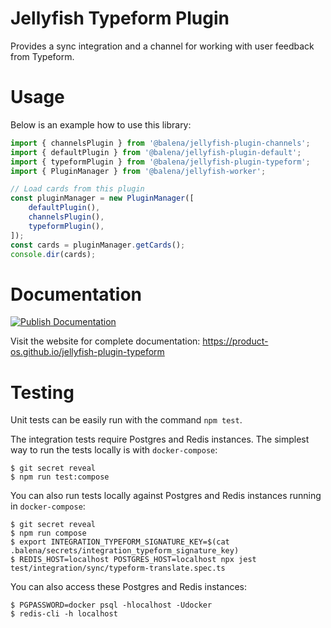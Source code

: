 # Jellyfish Typeform Plugin

Provides a sync integration and a channel for working with user feedback from Typeform.

# Usage

Below is an example how to use this library:

```typescript
import { channelsPlugin } from '@balena/jellyfish-plugin-channels';
import { defaultPlugin } from '@balena/jellyfish-plugin-default';
import { typeformPlugin } from '@balena/jellyfish-plugin-typeform';
import { PluginManager } from '@balena/jellyfish-worker';

// Load cards from this plugin
const pluginManager = new PluginManager([
	defaultPlugin(),
	channelsPlugin(),
	typeformPlugin(),
]);
const cards = pluginManager.getCards();
console.dir(cards);
```

# Documentation

[![Publish Documentation](https://github.com/product-os/jellyfish-plugin-typeform/actions/workflows/publish-docs.yml/badge.svg)](https://github.com/product-os/jellyfish-plugin-typeform/actions/workflows/publish-docs.yml)

Visit the website for complete documentation: https://product-os.github.io/jellyfish-plugin-typeform

# Testing

Unit tests can be easily run with the command `npm test`.

The integration tests require Postgres and Redis instances. The simplest way to run the tests locally is with `docker-compose`:
```
$ git secret reveal
$ npm run test:compose
```

You can also run tests locally against Postgres and Redis instances running in `docker-compose`:
```
$ git secret reveal
$ npm run compose
$ export INTEGRATION_TYPEFORM_SIGNATURE_KEY=$(cat .balena/secrets/integration_typeform_signature_key)
$ REDIS_HOST=localhost POSTGRES_HOST=localhost npx jest test/integration/sync/typeform-translate.spec.ts
```

You can also access these Postgres and Redis instances:
```
$ PGPASSWORD=docker psql -hlocalhost -Udocker
$ redis-cli -h localhost
```
